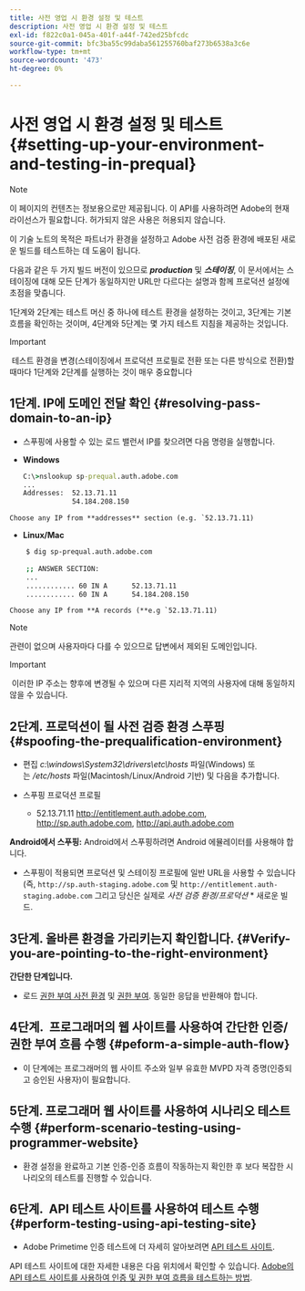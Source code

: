 ```yaml
---
title: 사전 영업 시 환경 설정 및 테스트
description: 사전 영업 시 환경 설정 및 테스트
exl-id: f822c0a1-045a-401f-a44f-742ed25bfcdc
source-git-commit: bfc3ba55c99daba561255760baf273b6538a3c6e
workflow-type: tm+mt
source-wordcount: '473'
ht-degree: 0%

---
```


# 사전 영업 시 환경 설정 및 테스트{#setting-up-your-environment-and-testing-in-prequal}

>[!NOTE]
>
>이 페이지의 컨텐츠는 정보용으로만 제공됩니다. 이 API를 사용하려면 Adobe의 현재 라이선스가 필요합니다. 허가되지 않은 사용은 허용되지 않습니다.

이 기술 노트의 목적은 파트너가 환경을 설정하고 Adobe 사전 검증 환경에 배포된 새로운 빌드를 테스트하는 데 도움이 됩니다.

다음과 같은 두 가지 빌드 버전이 있으므로 ***production*** 및 ***스테이징***, 이 문서에서는 스테이징에 대해 모든 단계가 동일하지만 URL만 다르다는 설명과 함께 프로덕션 설정에 초점을 맞춥니다.

1단계와 2단계는 테스트 머신 중 하나에 테스트 환경을 설정하는 것이고, 3단계는 기본 흐름을 확인하는 것이며, 4단계와 5단계는 몇 가지 테스트 지침을 제공하는 것입니다.

>[!IMPORTANT]
>
> 테스트 환경을 변경(스테이징에서 프로덕션 프로필로 전환 또는 다른 방식으로 전환)할 때마다 1단계와 2단계를 실행하는 것이 매우 중요합니다
 

## 1단계. IP에 도메인 전달 확인 {#resolving-pass-domain-to-an-ip}

* 스푸핑에 사용할 수 있는 로드 밸런서 IP를 찾으려면 다음 명령을 실행합니다.

* **Windows**

   ```cmd
   C:\>nslookup sp-prequal.auth.adobe.com
   ...
   Addresses:  52.13.71.11
               54.184.208.150
   ```

```Choose any IP from **addresses** section (e.g. `52.13.71.11)```

* **Linux/Mac**

```sh
    $ dig sp-prequal.auth.adobe.com
    
    ;; ANSWER SECTION:
    ...
    ............ 60 IN A      52.13.71.11
    ............ 60 IN A      54.184.208.150
```

```Choose any IP from **A records (**e.g `52.13.71.11)```

>[!NOTE]
>
>관련이 없으며 사용자마다 다를 수 있으므로 답변에서 제외된 도메인입니다.

>[!IMPORTANT]
>
> 이러한 IP 주소는 향후에 변경될 수 있으며 다른 지리적 지역의 사용자에 대해 동일하지 않을 수 있습니다.


## 2단계.  프로덕션이 될 사전 검증 환경 스푸핑 {#spoofing-the-prequalification-environment}

* 편집 *c:\\windows\\System32\\drivers\\etc\\hosts* 파일(Windows) 또는 */etc/hosts* 파일(Macintosh/Linux/Android 기반) 및 다음을 추가합니다.

* 스푸핑 프로덕션 프로필
   * 52.13.71.11 http://entitlement.auth.adobe.com, http://sp.auth.adobe.com, http://api.auth.adobe.com

**Android에서 스푸핑:** Android에서 스푸핑하려면 Android 에뮬레이터를 사용해야 합니다.

* 스푸핑이 적용되면 프로덕션 및 스테이징 프로필에 일반 URL을 사용할 수 있습니다(즉, `http://sp.auth-staging.adobe.com` 및 `http://entitlement.auth-staging.adobe.com` 그리고 당신은 실제로 *사전 검증 환경/프로덕션* * 새로운 빌드.


## 3단계.  올바른 환경을 가리키는지 확인합니다. {#Verify-you-are-pointing-to-the-right-environment}

**간단한 단계입니다.**

* 로드 [권한 부여 사전 환경](https://entitlement-prequal.auth.adobe.com/environment.html) 및 [권한 부여](https://entitlement.auth.adobe.com/environment.html). 동일한 응답을 반환해야 합니다.


## 4단계.  프로그래머의 웹 사이트를 사용하여 간단한 인증/권한 부여 흐름 수행 {#peform-a-simple-auth-flow}

* 이 단계에는 프로그래머의 웹 사이트 주소와 일부 유효한 MVPD 자격 증명(인증되고 승인된 사용자)이 필요합니다.

## 5단계.  프로그래머 웹 사이트를 사용하여 시나리오 테스트 수행 {#perform-scenario-testing-using-programmer-website}

* 환경 설정을 완료하고 기본 인증-인증 흐름이 작동하는지 확인한 후 보다 복잡한 시나리오의 테스트를 진행할 수 있습니다.


## 6단계.  API 테스트 사이트를 사용하여 테스트 수행 {#perform-testing-using-api-testing-site}

* Adobe Primetime 인증 테스트에 더 자세히 알아보려면 [API 테스트 사이트](http://entitlement-prequal.auth.adobe.com/apitest/api.html).

API 테스트 사이트에 대한 자세한 내용은 다음 위치에서 확인할 수 있습니다. [Adobe의 API 테스트 사이트를 사용하여 인증 및 권한 부여 흐름을 테스트하는 방법](/help/authentication/test-authn-authz-flows-using-adobes-api-test-site.md).
